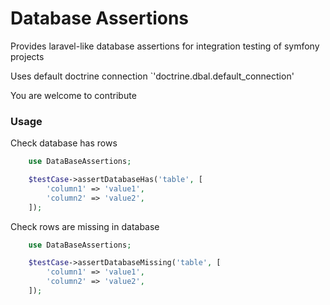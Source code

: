# Database Assertions

Provides laravel-like database assertions for integration testing of symfony projects

Uses default doctrine connection `'doctrine.dbal.default_connection'

You are welcome to contribute

### Usage

Check database has rows
```php
    use DataBaseAssertions;

    $testCase->assertDatabaseHas('table', [
        'column1' => 'value1',
        'column2' => 'value2',
    ]);
```

Check rows are missing in database
```php
    use DataBaseAssertions;

    $testCase->assertDatabaseMissing('table', [
        'column1' => 'value1',
        'column2' => 'value2',
    ]);
````
